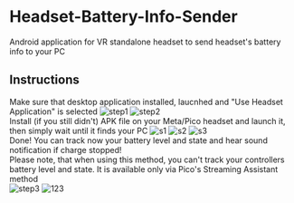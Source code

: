 # Headset-Battery-Info-Sender
Android application for VR standalone headset to send headset's battery info to your PC

## Instructions
Make sure that desktop application installed, laucnhed and "Use Headset Application" is selected
![step1](https://github.com/DangerKiddy/Headset-Battery-Info-Sender/assets/42438297/c50cd3c0-551b-434f-91b9-c0cd8df97831)
![step2](https://github.com/DangerKiddy/Headset-Battery-Info-Sender/assets/42438297/364ddf26-0c43-44a0-8958-e07e1a4f0ae3)
\
Install (if you still didn't) APK file on your Meta/Pico headset and launch it, then simply wait until it finds your PC
![s1](https://github.com/DangerKiddy/Headset-Battery-Info-Sender/assets/42438297/0b477a16-0507-4f45-81eb-b53316fddd08)
![s2](https://github.com/DangerKiddy/Headset-Battery-Info-Sender/assets/42438297/c1efe051-598a-43d2-8b3c-c88db420d3ec)
![s3](https://github.com/DangerKiddy/Headset-Battery-Info-Sender/assets/42438297/24af8e48-9b4f-4c79-99cf-0b27167dfa6a)
\
Done! You can track now your battery level and state and hear sound notification if charge stopped!\
Please note, that when using this method, you can't track your controllers battery level and state. It is available only via Pico's Streaming Assistant method\
![step3](https://github.com/DangerKiddy/Headset-Battery-Info-Sender/assets/42438297/561742d8-4689-480b-af22-bb92483cd469)
![123](https://github.com/DangerKiddy/Headset-Battery-Info-Sender/assets/42438297/a08826f6-78e8-4b59-a1d9-69c9de700274)
